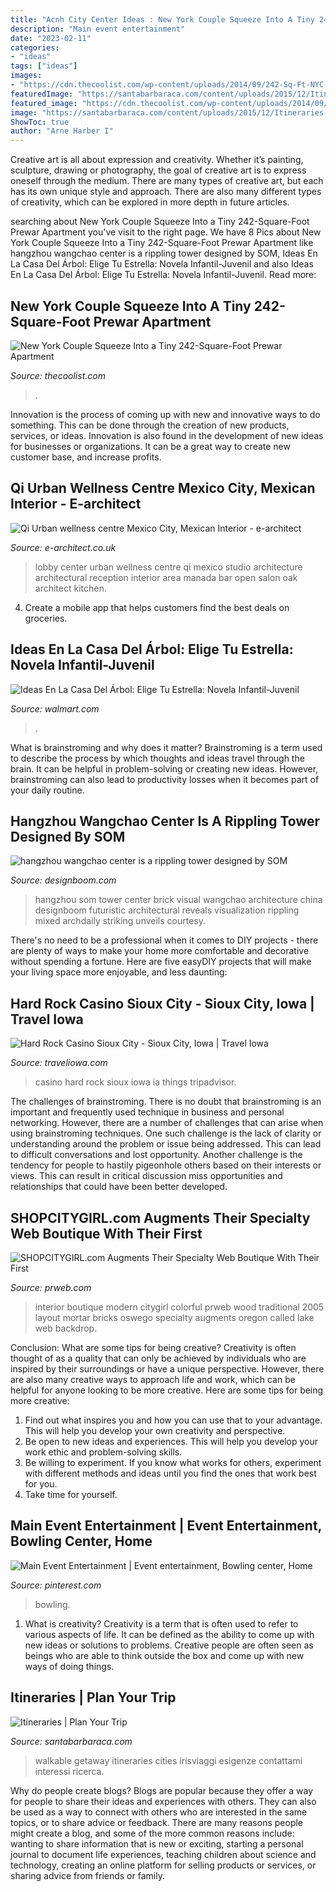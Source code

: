 ```yaml
---
title: "Acnh City Center Ideas : New York Couple Squeeze Into A Tiny 242-square-foot Prewar Apartment"
description: "Main event entertainment"
date: "2023-02-11"
categories:
- "ideas"
tags: ["ideas"]
images:
- "https://cdn.thecoolist.com/wp-content/uploads/2014/09/242-Sq-Ft-NYC-Apartment-Tiny-NYC-Apartment-14.jpg"
featuredImage: "https://santabarbaraca.com/content/uploads/2015/12/Itineraries-santa-barbara_1.jpg"
featured_image: "https://cdn.thecoolist.com/wp-content/uploads/2014/09/242-Sq-Ft-NYC-Apartment-Tiny-NYC-Apartment-14.jpg"
image: "https://santabarbaraca.com/content/uploads/2015/12/Itineraries-santa-barbara_1.jpg"
ShowToc: true
author: "Arne Harber I"
---
```



Creative art is all about expression and creativity. Whether it’s painting, sculpture, drawing or photography, the goal of creative art is to express oneself through the medium. There are many types of creative art, but each has its own unique style and approach. There are also many different types of creativity, which can be explored in more depth in future articles.

	

		
searching about New York Couple Squeeze Into a Tiny 242-Square-Foot Prewar Apartment you've visit to the right page. We have 8 Pics about New York Couple Squeeze Into a Tiny 242-Square-Foot Prewar Apartment like hangzhou wangchao center is a rippling tower designed by SOM, Ideas En La Casa Del Árbol: Elige Tu Estrella: Novela Infantil-Juvenil and also Ideas En La Casa Del Árbol: Elige Tu Estrella: Novela Infantil-Juvenil. Read more:
		
    
## New York Couple Squeeze Into A Tiny 242-Square-Foot Prewar Apartment

<img loading=lazy src="https://cdn.thecoolist.com/wp-content/uploads/2014/09/242-Sq-Ft-NYC-Apartment-Tiny-NYC-Apartment-14.jpg" onerror="this.onerror=null;this.src='https://tse2.mm.bing.net/th?id=OIP.2ZYKcVSjbGnOgLSWPfYAVQHaE-&amp;pid=15.1';" alt="New York Couple Squeeze Into a Tiny 242-Square-Foot Prewar Apartment">

_Source: thecoolist.com_

>. 

	

Innovation is the process of coming up with new and innovative ways to do something. This can be done through the creation of new products, services, or ideas. Innovation is also found in the development of new ideas for businesses or organizations. It can be a great way to create new customer base, and increase profits.

    
## Qi Urban Wellness Centre Mexico City, Mexican Interior - E-architect

<img loading=lazy src="http://www.e-architect.co.uk/images/jpgs/mexico/qi_urban_wellness_centre_q060611_j5.jpg" onerror="this.onerror=null;this.src='https://tse4.mm.bing.net/th?id=OIP.x4TzGnYsJCEFCejDptj97QHaE6&amp;pid=15.1';" alt="Qi Urban wellness centre Mexico City, Mexican Interior - e-architect">

_Source: e-architect.co.uk_

>lobby center urban wellness centre qi mexico studio architecture architectural reception interior area manada bar open salon oak architect kitchen. 

	

4. Create a mobile app that helps customers find the best deals on groceries. 

    
## Ideas En La Casa Del Árbol: Elige Tu Estrella: Novela Infantil-Juvenil

<img loading=lazy src="https://i5.walmartimages.com/asr/ff66a37e-2034-4580-bb43-4c4e0c211188.85913083f2efa109d9ff0f1e3241f475.jpeg" onerror="this.onerror=null;this.src='https://tse2.mm.bing.net/th?id=OIP.nIsaSrSXr8f3u7GkM02FNAAAAA&amp;pid=15.1';" alt="Ideas En La Casa Del Árbol: Elige Tu Estrella: Novela Infantil-Juvenil">

_Source: walmart.com_

>. 

	

What is brainstroming and why does it matter?
Brainstroming is a term used to describe the process by which thoughts and ideas travel through the brain. It can be helpful in problem-solving or creating new ideas. However, brainstroming can also lead to productivity losses when it becomes part of your daily routine.

    
## Hangzhou Wangchao Center Is A Rippling Tower Designed By SOM

<img loading=lazy src="https://www.designboom.com/wp-content/uploads/2018/04/hangzhou-tower-SOM-designboom-02.jpg" onerror="this.onerror=null;this.src='https://tse3.mm.bing.net/th?id=OIP.JolY46bQkF_cQHTbX3ao5wHaKC&amp;pid=15.1';" alt="hangzhou wangchao center is a rippling tower designed by SOM">

_Source: designboom.com_

>hangzhou som tower center brick visual wangchao architecture china designboom futuristic architectural reveals visualization rippling mixed archdaily striking unveils courtesy. 

	

There's no need to be a professional when it comes to DIY projects - there are plenty of ways to make your home more comfortable and decorative without spending a fortune. Here are five easyDIY projects that will make your living space more enjoyable, and less daunting: 

    
## Hard Rock Casino Sioux City - Sioux City, Iowa | Travel Iowa

<img loading=lazy src="https://www.traveliowa.com/userdocs/dest/9883_CasinoFloor1Final.jpg" onerror="this.onerror=null;this.src='https://tse4.mm.bing.net/th?id=OIP.d-gGemdGfbv-xTnL7mR8wQHaFF&amp;pid=15.1';" alt="Hard Rock Casino Sioux City - Sioux City, Iowa | Travel Iowa">

_Source: traveliowa.com_

>casino hard rock sioux iowa ia things tripadvisor. 

	

The challenges of brainstroming.
There is no doubt that brainstroming is an important and frequently used technique in business and personal networking. However, there are a number of challenges that can arise when using brainstroming techniques. One such challenge is the lack of clarity or understanding around the problem or issue being addressed. This can lead to difficult conversations and lost opportunity. Another challenge is the tendency for people to hastily pigeonhole others based on their interests or views. This can result in critical discussion miss opportunities and relationships that could have been better developed.

    
## SHOPCITYGIRL.com Augments Their Specialty Web Boutique With Their First

<img loading=lazy src="http://ww1.prweb.com/prfiles/2005/07/11/260350/citygirl10.jpg" onerror="this.onerror=null;this.src='https://tse1.mm.bing.net/th?id=OIP.rl5UD2xkLH5qzWCAwtO0NQHaE7&amp;pid=15.1';" alt="SHOPCITYGIRL.com Augments Their Specialty Web Boutique With Their First">

_Source: prweb.com_

>interior boutique modern citygirl colorful prweb wood traditional 2005 layout mortar bricks oswego specialty augments oregon called lake web backdrop. 

	

Conclusion: What are some tips for being creative?
Creativity is often thought of as a quality that can only be achieved by individuals who are inspired by their surroundings or have a unique perspective. However, there are also many creative ways to approach life and work, which can be helpful for anyone looking to be more creative. Here are some tips for being more creative: 
1) Find out what inspires you and how you can use that to your advantage. This will help you develop your own creativity and perspective. 
2) Be open to new ideas and experiences. This will help you develop your work ethic and problem-solving skills. 
3) Be willing to experiment. If you know what works for others, experiment with different methods and ideas until you find the ones that work best for you. 
4) Take time for yourself.

    
## Main Event Entertainment | Event Entertainment, Bowling Center, Home

<img loading=lazy src="https://i.pinimg.com/736x/ae/11/06/ae11060c28185405f45c365dad68f1af--san-antonio-wanna.jpg" onerror="this.onerror=null;this.src='https://tse3.mm.bing.net/th?id=OIP.UPY3EDsCO2saCwjZZGXZhwHaJ5&amp;pid=15.1';" alt="Main Event Entertainment | Event entertainment, Bowling center, Home">

_Source: pinterest.com_

>bowling. 

	

1. What is creativity?
Creativity is a term that is often used to refer to various aspects of life. It can be defined as the ability to come up with new ideas or solutions to problems. Creative people are often seen as beings who are able to think outside the box and come up with new ways of doing things.

    
## Itineraries | Plan Your Trip

<img loading=lazy src="https://santabarbaraca.com/content/uploads/2015/12/Itineraries-santa-barbara_1.jpg" onerror="this.onerror=null;this.src='https://tse2.mm.bing.net/th?id=OIP.Sowt3T-rd__QVsEPCIVcugHaE7&amp;pid=15.1';" alt="Itineraries | Plan Your Trip">

_Source: santabarbaraca.com_

>walkable getaway itineraries cities irisviaggi esigenze contattami interessi ricerca. 

	

Why do people create blogs?
Blogs are popular because they offer a way for people to share their ideas and experiences with others. They can also be used as a way to connect with others who are interested in the same topics, or to share advice or feedback. There are many reasons people might create a blog, and some of the more common reasons include: wanting to share information that is new or exciting, starting a personal journal to document life experiences, teaching children about science and technology, creating an online platform for selling products or services, or sharing advice from friends or family.

